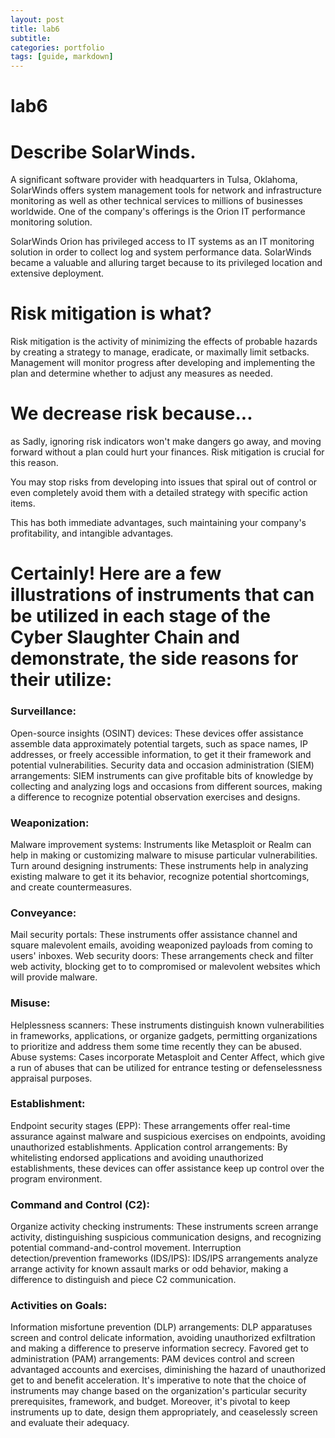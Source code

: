 ```yaml
---
layout: post
title: lab6
subtitle: 
categories: portfolio
tags: [guide, markdown]
---
```






# lab6




 <h1> Describe SolarWinds.</h1>
<p>A significant software provider with headquarters in Tulsa, Oklahoma,
  SolarWinds offers system management tools for network and infrastructure monitoring as well as other technical services to millions of businesses worldwide.
  One of the company's offerings is the Orion IT performance monitoring solution.

SolarWinds Orion has privileged access to IT systems as an IT monitoring solution in order to collect log and system performance data.
  SolarWinds became a valuable and alluring target because to its privileged location and extensive deployment.</p>


<h1>Risk mitigation is what?</h1>
<p>Risk mitigation is the activity of minimizing the effects of probable hazards by creating a strategy to manage,
  eradicate, or maximally limit setbacks. Management will monitor progress after developing and implementing the plan and determine whether to adjust any measures as needed.</p>

  
  <h1>We decrease risk because...</h1>
<p>as Sadly, ignoring risk indicators won't make dangers go away, and moving forward without a plan could hurt your finances. 
Risk mitigation is crucial for this reason.

You may stop risks from developing into issues that spiral out of control or even completely avoid them with a detailed strategy with specific action items.

This has both immediate advantages, such maintaining your company's profitability, and intangible advantages.</p>



<h1>Certainly! Here are a few illustrations of instruments that can be utilized in each stage of the Cyber Slaughter Chain and demonstrate, the side reasons for their utilize:</h1>

<h3>Surveillance:</h3>

Open-source insights (OSINT) devices: These devices offer assistance assemble data approximately potential targets, such as space names, IP addresses, or freely accessible information, to get it their framework and potential vulnerabilities.
Security data and occasion administration (SIEM) arrangements: SIEM instruments can give profitable bits of knowledge by collecting and analyzing logs and occasions from different sources, making a difference to recognize potential observation exercises and designs.
<h3>Weaponization:</h3>

Malware improvement systems: Instruments like Metasploit or Realm can help in making or customizing malware to misuse particular vulnerabilities.
Turn around designing instruments: These instruments help in analyzing existing malware to get it its behavior, recognize potential shortcomings, and create countermeasures.
<h3>Conveyance:</h3>

Mail security portals: These instruments offer assistance channel and square malevolent emails, avoiding weaponized payloads from coming to users' inboxes.
Web security doors: These arrangements check and filter web activity, blocking get to to compromised or malevolent websites which will provide malware.
<h3>Misuse:</h3>

Helplessness scanners: These instruments distinguish known vulnerabilities in frameworks, applications, or organize gadgets, permitting organizations to prioritize and address them some time recently they can be abused.
Abuse systems: Cases incorporate Metasploit and Center Affect, which give a run of abuses that can be utilized for entrance testing or defenselessness appraisal purposes.
<h3>Establishment:</h3>

Endpoint security stages (EPP): These arrangements offer real-time assurance against malware and suspicious exercises on endpoints, avoiding unauthorized establishments.
Application control arrangements: By whitelisting endorsed applications and avoiding unauthorized establishments, these devices can offer assistance keep up control over the program environment.
<h3>Command and Control (C2):</h3>

Organize activity checking instruments: These instruments screen arrange activity, distinguishing suspicious communication designs, and recognizing potential command-and-control movement.
Interruption detection/prevention frameworks (IDS/IPS): IDS/IPS arrangements analyze arrange activity for known assault marks or odd behavior, making a difference to distinguish and piece C2 communication.
<h3>Activities on Goals:</h3>

Information misfortune prevention (DLP) arrangements: DLP apparatuses screen and control delicate information, avoiding unauthorized exfiltration and making a difference to preserve information secrecy.
Favored get to administration (PAM) arrangements: PAM devices control and screen advantaged accounts and exercises, diminishing the hazard of unauthorized get to and benefit acceleration.
It's imperative to note that the choice of instruments may change based on the organization's particular security prerequisites, framework, and budget. Moreover, it's pivotal to keep instruments up to date, design them appropriately, and ceaselessly screen and evaluate their adequacy.
